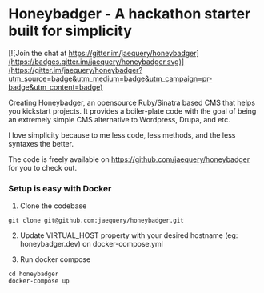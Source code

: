 # Honeybadger - A hackathon starter built for simplicity

[![Join the chat at https://gitter.im/jaequery/honeybadger](https://badges.gitter.im/jaequery/honeybadger.svg)](https://gitter.im/jaequery/honeybadger?utm_source=badge&utm_medium=badge&utm_campaign=pr-badge&utm_content=badge)

Creating Honeybadger, an opensource Ruby/Sinatra based CMS that helps you kickstart projects. It provides a boiler-plate code with the goal of being an extremely simple CMS alternative to Wordpress, Drupa, and etc.

I love simplicity because to me less code, less methods, and the less syntaxes the better.

The code is freely available on https://github.com/jaequery/honeybadger for you to check out.

### Setup is easy with Docker ###

1. Clone the codebase

```
git clone git@github.com:jaequery/honeybadger.git
```

2. Update VIRTUAL_HOST property with your desired hostname (eg: honeybadger.dev) on docker-compose.yml

3. Run docker compose

```
cd honeybadger
docker-compose up
```
